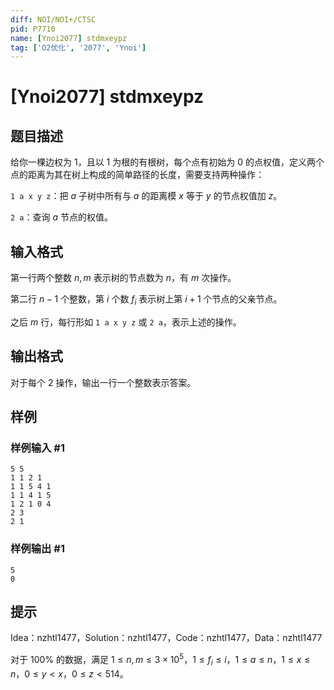 ```yaml
---
diff: NOI/NOI+/CTSC
pid: P7710
name: [Ynoi2077] stdmxeypz
tag: ['O2优化', '2077', 'Ynoi']
---
```

# [Ynoi2077] stdmxeypz
## 题目描述

给你一棵边权为 $1$，且以 $1$ 为根的有根树，每个点有初始为 $0$ 的点权值，定义两个点的距离为其在树上构成的简单路径的长度，需要支持两种操作：

`1 a x y z`：把 $a$ 子树中所有与 $a$ 的距离模 $x$ 等于 $y$ 的节点权值加 $z$。

`2 a`：查询 $a$ 节点的权值。
## 输入格式

第一行两个整数 $n,m$ 表示树的节点数为 $n$，有 $m$ 次操作。

第二行 $n-1$ 个整数，第 $i$ 个数 $f_i$ 表示树上第 $i+1$ 个节点的父亲节点。

之后 $m$ 行，每行形如 `1 a x y z` 或 `2 a`，表示上述的操作。
## 输出格式

对于每个 $2$ 操作，输出一行一个整数表示答案。
## 样例

### 样例输入 #1
```
5 5
1 1 2 1
1 1 5 4 1
1 1 4 1 5
1 2 1 0 4
2 3
2 1
```
### 样例输出 #1
```
5
0
```
## 提示

Idea：nzhtl1477，Solution：nzhtl1477，Code：nzhtl1477，Data：nzhtl1477

对于 $100\%$ 的数据，满足 $1\leq n , m\leq 3\times 10^5$，$1\leq f_i\leq i$，$1\leq a\leq n$，$1\leq x\leq n$，$0\leq y < x$，$0 \leq z < 514$。

